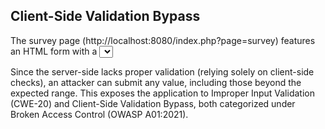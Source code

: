 ## Client-Side Validation Bypass

The survey page (http://localhost:8080/index.php?page=survey) features an HTML form with a <select> element for grading, restricted to values between 1 and 10. However, this client-side restriction can be bypassed by modifying the form values through client-side manipulation (e.g., using browser developer tools).

Since the server-side lacks proper validation (relying solely on client-side checks), an attacker can submit any value, including those beyond the expected range. This exposes the application to Improper Input Validation (CWE-20) and Client-Side Validation Bypass, both categorized under Broken Access Control (OWASP A01:2021).
